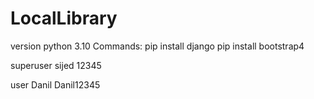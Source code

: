 # LocalLibrary
version python 3.10
Commands:
pip install django 
pip install bootstrap4

superuser
sijed
12345

user
Danil
Danil12345
